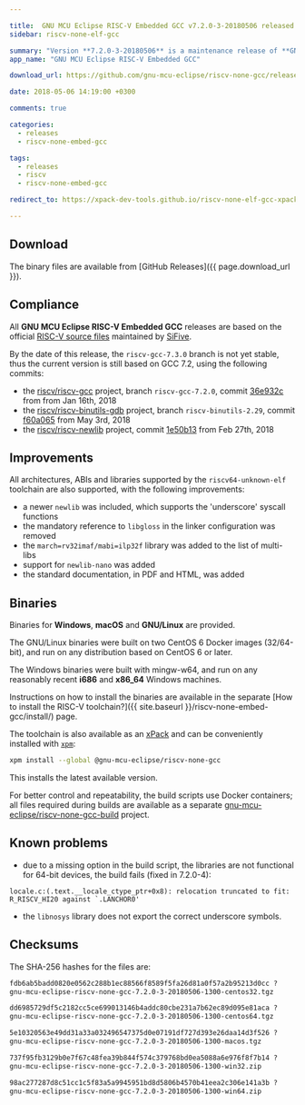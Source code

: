 ```yaml
---

title:  GNU MCU Eclipse RISC-V Embedded GCC v7.2.0-3-20180506 released
sidebar: riscv-none-elf-gcc

summary: "Version **7.2.0-3-20180506** is a maintenance release of **GNU MCU Eclipse RISC-V Embedded GCC**; it updates to the latest RISC-V sources and the build process was improved, to add `gdb-py` and to support even older GNU/Linux machines and processors."
app_name: "GNU MCU Eclipse RISC-V Embedded GCC"

download_url: https://github.com/gnu-mcu-eclipse/riscv-none-gcc/releases/tag/v7.2.0-3-20180506/

date: 2018-05-06 14:19:00 +0300

comments: true

categories:
  - releases
  - riscv-none-embed-gcc

tags:
  - releases
  - riscv
  - riscv-none-embed-gcc

redirect_to: https://xpack-dev-tools.github.io/riscv-none-elf-gcc-xpack/blog/2018/05/06/riscv-none-gcc-v7-2-0-3-20180506-released

---
```


## Download

The binary files are available from [GitHub Releases]({{ page.download_url }}).

## Compliance

All **GNU MCU Eclipse RISC-V Embedded GCC** releases are based on the
official [RISC-V source files](https://github.com/riscv/riscv-gcc)
maintained by [SiFive](https://www.sifive.com).

By the date of this release, the `riscv-gcc-7.3.0` branch is not yet
stable, thus the current version is still based on GCC 7.2, using the
following commits:

- the [riscv/riscv-gcc](https://github.com/riscv/riscv-gcc) project,
branch `riscv-gcc-7.2.0`, commit
[36e932c](https://github.com/gnu-mcu-eclipse/riscv-none-gcc/commit/36e932c683490ddfa5225ad8d842b002a8a74ed4)
from from Jan 16th, 2018
- the [riscv/riscv-binutils-gdb](https://github.com/riscv/riscv-binutils-gdb)
project, branch `riscv-binutils-2.29`, commit
[f60a065](https://github.com/gnu-mcu-eclipse/riscv-binutils-gdb/commit/f60a065a25cc54169a34ed351931097a44703a5c)
from May 3rd, 2018
- the [riscv/riscv-newlib](https://github.com/riscv/riscv-newlib) project,
commit [1e50b13](https://github.com/gnu-mcu-eclipse/riscv-newlib/commit/1e50b130fe1514a96eb4dc12f4a661d14f5cf6d4)
from Feb 27th, 2018

## Improvements

All architectures, ABIs and libraries supported by the `riscv64-unknown-elf`
toolchain are also supported, with the following improvements:

* a newer `newlib` was included, which supports the 'underscore' syscall functions
* the mandatory reference to `libgloss` in the linker configuration was removed
* the `march=rv32imaf/mabi=ilp32f` library was added to the list of multi-libs
* support for `newlib-nano` was added
* the standard documentation, in PDF and HTML, was added

## Binaries

Binaries for **Windows**, **macOS** and **GNU/Linux** are provided.

The GNU/Linux binaries were built on two CentOS 6 Docker images (32/64-bit),
and run on any distribution based on CentOS 6 or later.

The Windows binaries were built with mingw-w64, and run on any reasonably
recent **i686** and **x86_64** Windows machines.

Instructions on how to install the binaries are available in the separate [How to install the RISC-V toolchain?]({{ site.baseurl }}/riscv-none-embed-gcc/install/) page.

The toolchain is also available as an
[xPack](https://www.npmjs.com/package/@gnu-mcu-eclipse/riscv-none-gcc)
and can be conveniently installed with
[`xpm`](https://www.npmjs.com/package/xpm):

```sh
xpm install --global @gnu-mcu-eclipse/riscv-none-gcc
```

This installs the latest available version.

For better control and repeatability, the build scripts use Docker
containers; all files required during builds are available as a separate
[gnu-mcu-eclipse/riscv-none-gcc-build](https://github.com/gnu-mcu-eclipse/riscv-none-gcc-build)
project.

## Known problems

* due to a missing option in the build script, the libraries are not
functional for 64-bit devices, the build fails (fixed in 7.2.0-4):

```
locale.c:(.text.__locale_ctype_ptr+0x8): relocation truncated to fit: R_RISCV_HI20 against `.LANCHOR0'
```

* the `libnosys` library does not export the correct underscore symbols.


## Checksums

The SHA-256 hashes for the files are:

```txt
fdb6ab5badd0820e0562c288b1ec88566f8589f5fa26d81a0f57a2b95213d0cc ?
gnu-mcu-eclipse-riscv-none-gcc-7.2.0-3-20180506-1300-centos32.tgz

dd6985729df5c2182cc5ce699013146b4addc80cbe231a7b62ec89d095e81aca ?
gnu-mcu-eclipse-riscv-none-gcc-7.2.0-3-20180506-1300-centos64.tgz

5e10320563e49dd31a33a032496547375d0e07191df727d393e26daa14d3f526 ?
gnu-mcu-eclipse-riscv-none-gcc-7.2.0-3-20180506-1300-macos.tgz

737f95fb3129b0e7f67c48fea39b844f574c379768bd0ea5088a6e976f8f7b14 ?
gnu-mcu-eclipse-riscv-none-gcc-7.2.0-3-20180506-1300-win32.zip

98ac277287d8c51cc1c5f83a5a9945951bd8d5806b4570b41eea2c306e141a3b ?
gnu-mcu-eclipse-riscv-none-gcc-7.2.0-3-20180506-1300-win64.zip
```
